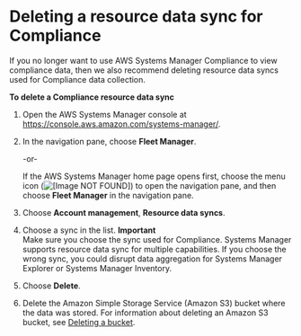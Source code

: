 # Deleting a resource data sync for Compliance<a name="systems-manager-compliance-delete-RDS"></a>

If you no longer want to use AWS Systems Manager Compliance to view compliance data, then we also recommend deleting resource data syncs used for Compliance data collection\.

**To delete a Compliance resource data sync**

1. Open the AWS Systems Manager console at [https://console\.aws\.amazon\.com/systems\-manager/](https://console.aws.amazon.com/systems-manager/)\.

1. In the navigation pane, choose **Fleet Manager**\.

   \-or\-

   If the AWS Systems Manager home page opens first, choose the menu icon \(![\[Image NOT FOUND\]](http://docs.aws.amazon.com/systems-manager/latest/userguide/images/menu-icon-small.png)\) to open the navigation pane, and then choose **Fleet Manager** in the navigation pane\.

1. Choose **Account management**, **Resource data syncs**\.

1. Choose a sync in the list\. 
**Important**  
Make sure you choose the sync used for Compliance\. Systems Manager supports resource data sync for multiple capabilities\. If you choose the wrong sync, you could disrupt data aggregation for Systems Manager Explorer or Systems Manager Inventory\.

1. Choose **Delete**\.

1. Delete the Amazon Simple Storage Service \(Amazon S3\) bucket where the data was stored\. For information about deleting an Amazon S3 bucket, see [Deleting a bucket](https://docs.aws.amazon.com/AmazonS3/latest/dev/delete-bucket.html)\.